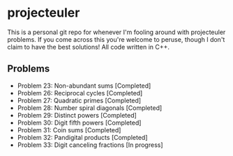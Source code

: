 projecteuler
============

This is a personal git repo for whenever I'm fooling around with projecteuler problems. If you come across this you're welcome to peruse, though I don't claim to have the best solutions! All code written in C++.

Problems
--------
- Problem 23: Non-abundant sums [Completed]
- Problem 26: Reciprocal cycles [Completed]
- Problem 27: Quadratic primes [Completed]
- Problem 28: Number spiral diagonals [Completed]
- Problem 29: Distinct powers [Completed] 
- Problem 30: Digit fifth powers [Completed] 
- Problem 31: Coin sums [Completed]
- Problem 32: Pandigital products [Completed]
- Problem 33: Digit canceling fractions [In progress]
